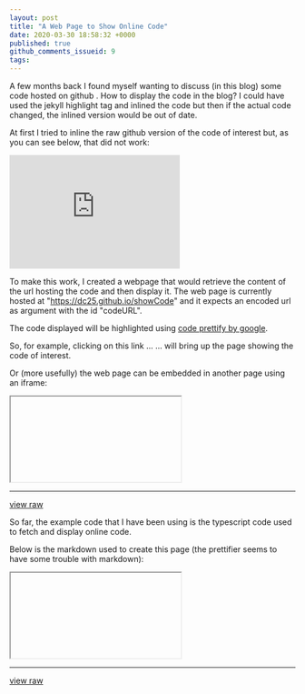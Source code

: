 ```yaml
---
layout: post
title: "A Web Page to Show Online Code"
date: 2020-03-30 18:58:32 +0000
published: true
github_comments_issueid: 9
tags:
---
```

A few months back I found myself wanting to discuss (in this blog) some code hosted on github .   How to display the code in the blog?   I could have used the jekyll highlight tag and inlined the code but then if the actual code changed, the inlined version would be out of date.   

At first I tried to inline the raw github version of the code of interest but, as you can see below, that did not work:

<iframe width="300" height="200" src="https://raw.githubusercontent.com/dc25/showCode/master/show.ts" frameborder="0" allowfullscreen></iframe>

To make this work, I created a webpage that would retrieve the content of the url hosting the code and then display it.  The web page is currently hosted at "https://dc25.github.io/showCode" and it expects an encoded url as argument with the id "codeURL".   

The code displayed will be highlighted using [code prettify by google](https://github.com/google/code-prettify).

So, for example, clicking on this link ...  <a id="urllink" href=""></a> ... will bring up the page showing the code of interest.

Or (more usefully) the web page can be embedded in another page using an iframe:

<div id="showCode" class="code-container">
  <iframe class="code-text" src='' ></iframe>
  <hr>
  <div class="code-bar">
    <a href="" class="code-link"></a>
    <a href="" class="code-raw-link">view raw</a>
  </div>
</div>

So far, the example code that I have been using is the typescript code used to fetch and display online code.

Below is the markdown used to create this page (the prettifier seems to have some trouble with markdown):

<div id="showPage" class="code-container" style="height:800px">
  <iframe class="code-text" src='' ></iframe>
  <hr>
  <div class="code-bar">
    <a href="" class="code-link"></a>
    <a href="" class="code-raw-link">view raw</a>
  </div>
</div>

<script> 
    function showCodeURL(t)
    {
        // return "https://dc25.github.io/showCode?codeURL=" + encodeURIComponent(t);
        return "http://172.17.0.3:8000?codeURL=" + encodeURIComponent(t);
    }

    // Embed (in this page) code hosted elsewhere on the web 
    // Expects to find a bit of html that is tagged by "id"
    // Other than the "id" tag, the html is boilerplate.
    function embedCode(id, name, rawURL, sourceURL)
    {
        let codeContainer = document.getElementById(id);
        let codeText = codeContainer.getElementsByClassName("code-text")[0];
        codeText.src = showCodeURL(rawURL);

        let codeBar = codeContainer.getElementsByClassName("code-bar")[0];
        let codeRawLink = codeBar.getElementsByClassName("code-raw-link")[0];
        codeRawLink.href = rawURL;

        let codeLink = codeBar.getElementsByClassName("code-link")[0];
        codeLink.innerHTML = name;
        codeLink.href = sourceURL;
    }

    let code = "https://raw.githubusercontent.com/dc25/showCode/master/show.ts";

    document.getElementById("urllink").innerHTML=showCodeURL(code);
    document.getElementById("urllink").href=showCodeURL(code);

    embedCode("showCode"
             ,"show.ts"
             ,"https://raw.githubusercontent.com/dc25/showCode/master/show.ts"
             ,"https://github.com/dc25/showCode/blob/master/show.ts"
             );

    embedCode("showPage"
             ,"2020-03-30-a-web-page-to-show-online-code.markdown"
             ,"https://raw.githubusercontent.com/dc25/davecompton.net/master/_posts/2020-03-30-a-web-page-to-show-online-code.markdown"
             ,"https://github.com/dc25/davecompton.net/blob/master/_posts/2020-03-30-a-web-page-to-show-online-code.markdown"  
             );
</script>

